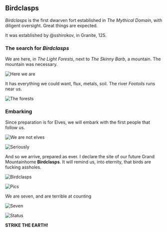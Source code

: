 Birdclasps
----------

*Birdclasps* is the first dwarven fort established in *The Mythical Domain*, with diligent oversight.
Great things are expected.

It was established by @sshirokov, in Granite, 125.

### The search for *Birdclasps*

We are here, in *The Light Forests*, next to *The Skinny Barb*, a mountain. The mountain was necessary.

![Here we are](http://pixxx.wtf.cat/image/3t3F2x2p1P0R/2014-08-07%20at%209.25%20PM.png)

It has everything we could want, flux, metals, soil. The river *Footoils* runs near us.

![The forests](http://f.cl.ly/items/2u2e1w1w3l2M0d251U1o/Image%202014-08-07%20at%208.40.59%20PM.png)

### Embarking

Since preparation is for Elves, we will embark with the first people that follow us.

![We are not elves](http://f.cl.ly/items/1e292F0142373d3o2m2p/Image%202014-08-07%20at%208.44.47%20PM.png)

![Seriously](http://f.cl.ly/items/2L0e3e1D413G0p1J1127/Image%202014-08-07%20at%208.43.49%20PM.png)

And so we arrive, prepared as ever. I declare the site of our future Grand Mountainhome **Birdclasps**.
It will remind us, into eternity, that birds are fucking assholes.

![Birdclasps](http://f.cl.ly/items/1f0I0e01203F3i3K2U33/Image%202014-08-07%20at%208.45.33%20PM.png)

![Pics](http://f.cl.ly/items/0L0j1j2o1734181a0H3O/Image%202014-08-07%20at%208.48.55%20PM.png)

We are seven, and are terrible at counting

![Seven](http://f.cl.ly/items/2h2V2f1J0p3J1p270x0p/Image%202014-08-07%20at%208.49.39%20PM.png)

![Status](http://f.cl.ly/items/251p0u1D2X0b061u1K1k/Image%202014-08-07%20at%208.49.18%20PM.png)

**STRIKE THE EARTH!**

